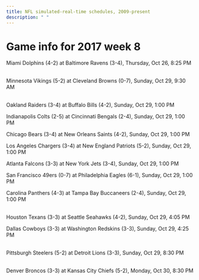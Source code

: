 ```yaml
---
title: NFL simulated-real-time schedules, 2009-present
description: " "
---
```


# Game info for 2017 week 8

Miami Dolphins (4-2) at Baltimore Ravens (3-4), Thursday, Oct 26, 8:25 PM

<br/>Minnesota Vikings (5-2) at Cleveland Browns (0-7), Sunday, Oct 29, 9:30 AM

<br/>Oakland Raiders (3-4) at Buffalo Bills (4-2), Sunday, Oct 29, 1:00 PM

Indianapolis Colts (2-5) at Cincinnati Bengals (2-4), Sunday, Oct 29, 1:00 PM

Chicago Bears (3-4) at New Orleans Saints (4-2), Sunday, Oct 29, 1:00 PM

Los Angeles Chargers (3-4) at New England Patriots (5-2), Sunday, Oct 29, 1:00 PM

Atlanta Falcons (3-3) at New York Jets (3-4), Sunday, Oct 29, 1:00 PM

San Francisco 49ers (0-7) at Philadelphia Eagles (6-1), Sunday, Oct 29, 1:00 PM

Carolina Panthers (4-3) at Tampa Bay Buccaneers (2-4), Sunday, Oct 29, 1:00 PM

<br/>Houston Texans (3-3) at Seattle Seahawks (4-2), Sunday, Oct 29, 4:05 PM

Dallas Cowboys (3-3) at Washington Redskins (3-3), Sunday, Oct 29, 4:25 PM

<br/>Pittsburgh Steelers (5-2) at Detroit Lions (3-3), Sunday, Oct 29, 8:30 PM

<br/>Denver Broncos (3-3) at Kansas City Chiefs (5-2), Monday, Oct 30, 8:30 PM

